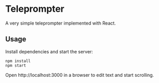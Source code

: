 # Teleprompter

A very simple teleprompter implemented with React.

## Usage

Install dependencies and start the server:

```
npm install
npm start
```

Open http://localhost:3000 in a browser to edit text and start scrolling.
